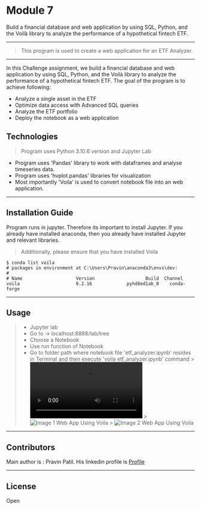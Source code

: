 # Module 7
Build a financial database and web application by using SQL, Python, and the Voilà library to analyze the performance of a hypothetical fintech ETF.

 
---

> This program is used to create a web application for an ETF Analyzer.
---
In this Challenge assignment, we build a financial database and web application by using SQL, Python, and the Voilà library to analyze the performance of a hypothetical fintech ETF.
The goal of the program is to achieve following:
* Analyze a single asset in the ETF
* Optimize data access with Advanced SQL queries
* Analyze the ETF portfolio
* Deploy the notebook as a web application

## Technologies

> Program uses Python 3.10.6 version and Jupyter Lab

* Program uses 'Pandas' library to work with dataframes and analyse timeseries data. 
* Program uses 'hvplot.pandas' libraries for visualization 
* Most importantly 'Voila' is used to convert notebook file into an web application.

---

## Installation Guide 

Program runs in jupyter. Therefore its important to install Jupyter. If you already have installed anaconda, then you already have installed Jupyter and relevant libraries.

> Additionally, please ensure that you have installed Voila

    $ conda list voila
    # packages in environment at C:\Users\Pravin\anaconda3\envs\dev:
    #
    # Name                    Version                   Build  Channel
    voila                     0.2.16             pyhd8ed1ab_0    conda-forge


---
## Usage

> * Jupyter lab
> * Go to -> localhost:8888/lab/tree
> * Choose a Notebook
> * Use run function of Notebook
> * Go to folder path where notebook file 'etf_analyzer.ipynb' resides in Terminal and then execute 'voila etf_analyzer.ipynb' command
    > ![Video Web App Using Voila](https://github.com/prpercy/module7/blob/main/ETF_analyzer_webapp_voila.mp4)
    > ![Image 1 Web App Using Voila](https://github.com/prpercy/module7/blob/main/Webapp_etf_voila_1.png)
    > ![Image 2 Web App Using Voila](https://github.com/prpercy/module7/blob/main/Webapp_etf_voila_2.png)
---
## Contributors

Main author is : Pravin Patil. His linkedin profile is [Profile](https://www.linkedin.com/in/pravin-patil-5880301)

---

## License

Open